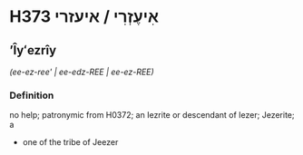 # H373 אִיעֶזְרִי / איעזרי

## ʼÎyʻezrîy

_(ee-ez-ree' | ee-edz-REE | ee-ez-REE)_

### Definition

no help; patronymic from H0372; an Iezrite or descendant of Iezer; Jezerite; a

- one of the tribe of Jeezer
